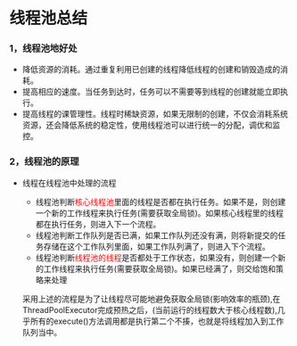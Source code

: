 # 线程池总结

### 1，线程池地好处

+ 降低资源的消耗。通过重复利用已创建的线程降低线程的创建和销毁造成的消耗。
+ 提高相应的速度。当任务到达时，任务可以不需要等到线程的创建就能立即执行。
+ 提高线程的课管理性。线程时稀缺资源，如果无限制的创建，不仅会消耗系统资源，还会降低系统的稳定性，使用线程池可以进行统一的分配，调优和监控。

### 2，线程池的原理

+ 线程在线程池中处理的流程

  + 线程池判断<font color="red">核心线程池</font>里面的线程是否都在执行任务。如果不是，则创建一个新的工作线程来执行任务(需要获取全局锁)。如果核心线程里的线程都在执行任务，则进入下一个流程。
  + 线程池判断工作队列是否已满，如果工作队列还没有满，则将新提交的任务存储在这个工作队列里面，如果工作队列满了，则进入下个流程。
  + 线程池判断<font color="red">线程池的线程</font>是否都处于工作状态，如果没有，则创建一个新的工作线程来执行任务(需要获取全局锁)。如果已经满了，则交给饱和策略来处理

  采用上述的流程是为了让线程尽可能地避免获取全局锁(影响效率的瓶颈),在ThreadPoolExecutor完成预热之后，(当前运行的线程数大于核心线程数),几乎所有的execute()方法调用都是执行第二个不揍，也就是将线程加入到工作队列当中。